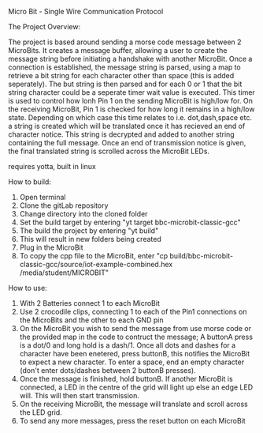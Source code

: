 Micro Bit - Single Wire Communication Protocol

The Project Overview:

The project is based around sending a morse code message between 2 MicroBits. It creates a message buffer, allowing a user to create the message string before initiating a handshake with another MicroBit. Once a connection is established, the message string is parsed, using a map to retrieve a bit string for each character other than space (this is added seperately). The but string is then parsed and for each 0 or 1 that the bit string character could be a seperate timer wait value is executed. This timer is used to control how lonh Pin 1 on the sending MicroBit is high/low for.
On the receiving MicroBit, Pin 1 is checked for how long it remains in a high/low state. Depending on which case this time relates to i.e. dot,dash,space etc. a string is created which will be translated once it has recieved an end of character notice. This string is decrypted and added to another string containing the full message. Once an end of transmission notice is given, the final translated string is scrolled across the MicroBit LEDs.

requires yotta, built in linux


How to build:

1. Open terminal
2. Clone the gitLab repository
3. Change directory into the cloned folder
4. Set the build target by entering "yt target bbc-microbit-classic-gcc"
5. The build the project by entering "yt build"
6. This will result in new folders being created
7. Plug in the MicroBit
8. To copy the cpp file to the MicroBit, enter "cp build/bbc-microbit-classic-gcc/source/iot-example-combined.hex /media/student/MICROBIT"


How to use:

1. With 2 Batteries connect 1 to each MicroBit
2. Use 2 crocodile clips, connecting 1 to each of the Pin1 connections on the MicroBits and the other to each GND pin
3. On the MicroBit you wish to send the message from use morse code or the provided map in the code to contruct the message; A buttonA press is a dot/0 and long hold is a dash/1. Once all dots and dashes for a character have been enetered, press buttonB, this notifies the MicroBit to expect a new character. To enter a space, end an empty character (don't enter dots/dashes between 2 buttonB presses).
4. Once the message is finished, hold buttonB. If another MicroBit is connected, a LED in the centre of the grid will light up else an edge LED will. This will then start transmission.
5. On the receiving MicroBit, the message will translate and scroll across the LED grid.
6. To send any more messages, press the reset button on each MicroBit
